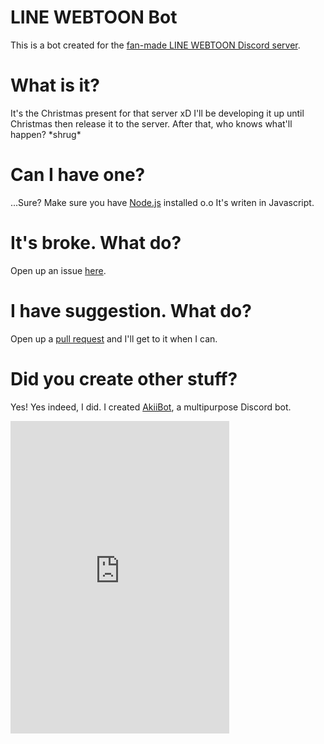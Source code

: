 # LINE WEBTOON Bot
This is a bot created for the [fan-made LINE WEBTOON Discord server](https://discord.gg/bQSYxqF).

# What is it?
It's the Christmas present for that server xD I'll be developing it up until Christmas then release it to the server. After that, who knows what'll happen? \*shrug*

# Can I have one?
...Sure? Make sure you have [Node.js](http://node.js.org/) installed o.o It's writen in Javascript.

# It's broke. What do?
Open up an issue [here](http://github.com/jennasisis/lwbot/issues).

# I have suggestion. What do?
Open up a [pull request](http://github.com/jennasisis/lwbot/pulls) and I'll get to it when I can.

# Did you create other stuff?
Yes! Yes indeed, I did. I created [AkiiBot](http://github.com/jennasisis/AkiiBot), a multipurpose Discord bot.
  
  
[<iframe src="https://discordapp.com/widget?id=382585019300053013&theme=dark" width="350" height="500" allowtransparency="true" frameborder="0"></iframe>](http://discord.gg/bQSYxqF)
